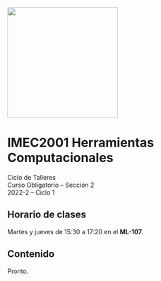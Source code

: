 <img src='../utils/uniandes.png' width='250'/>

# IMEC2001 Herramientas Computacionales 
Ciclo de Talleres <br>
Curso Obligatorio – Sección 2 <br>
2022-2 – Ciclo 1 <br>

## Horario de clases
Martes y jueves de 15:30 a 17:20 en el <b>ML-107</b>.

## Contenido
Pronto.